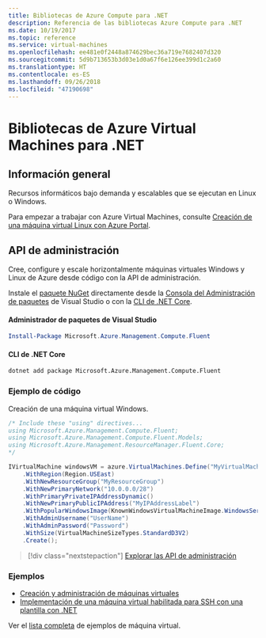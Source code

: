 ```yaml
---
title: Bibliotecas de Azure Compute para .NET
description: Referencia de las bibliotecas Azure Compute para .NET
ms.date: 10/19/2017
ms.topic: reference
ms.service: virtual-machines
ms.openlocfilehash: ee481e0f2448a874629bec36a719e7682407d320
ms.sourcegitcommit: 5d9b713653b3d03e1d0a67f6e126ee399d1c2a60
ms.translationtype: HT
ms.contentlocale: es-ES
ms.lasthandoff: 09/26/2018
ms.locfileid: "47190698"
---
```

# <a name="azure-virtual-machine-libraries-for-net"></a>Bibliotecas de Azure Virtual Machines para .NET

## <a name="overview"></a>Información general

Recursos informáticos bajo demanda y escalables que se ejecutan en Linux o Windows.

Para empezar a trabajar con Azure Virtual Machines, consulte [Creación de una máquina virtual Linux con Azure Portal](https://review.docs.microsoft.com/azure/virtual-machines/linux/quick-create-portal).

## <a name="management-apis"></a>API de administración

Cree, configure y escale horizontalmente máquinas virtuales Windows y Linux de Azure desde código con la API de administración.

Instale el [paquete NuGet](https://www.nuget.org/packages/Microsoft.Azure.Management.Compute.Fluent) directamente desde la [Consola del Administración de paquetes][PackageManager] de Visual Studio o con la [CLI de .NET Core][DotNetCLI].

#### <a name="visual-studio-package-manager"></a>Administrador de paquetes de Visual Studio

```powershell
Install-Package Microsoft.Azure.Management.Compute.Fluent
```

#### <a name="net-core-cli"></a>CLI de .NET Core

```bash
dotnet add package Microsoft.Azure.Management.Compute.Fluent
```

### <a name="code-example"></a>Ejemplo de código

Creación de una máquina virtual Windows.

```csharp
/* Include these "using" directives...
using Microsoft.Azure.Management.Compute.Fluent;
using Microsoft.Azure.Management.Compute.Fluent.Models;
using Microsoft.Azure.Management.ResourceManager.Fluent.Core;
*/

IVirtualMachine windowsVM = azure.VirtualMachines.Define("MyVirtualMachine")
    .WithRegion(Region.USEast)
    .WithNewResourceGroup("MyResourceGroup")
    .WithNewPrimaryNetwork("10.0.0.0/28")
    .WithPrimaryPrivateIPAddressDynamic()
    .WithNewPrimaryPublicIPAddress("MyIPAddressLabel")
    .WithPopularWindowsImage(KnownWindowsVirtualMachineImage.WindowsServer2012R2Datacenter)
    .WithAdminUsername("UserName")
    .WithAdminPassword("Password")
    .WithSize(VirtualMachineSizeTypes.StandardD3V2)
    .Create();
```

> [!div class="nextstepaction"]
> [Explorar las API de administración](https://docs.microsoft.com/dotnet/api/overview/azure/virtualmachines/management?view=azure-dotnet)

### <a name="samples"></a>Ejemplos

* [Creación y administración de máquinas virtuales](/dotnet/azure/dotnet-sdk-azure-virtual-machine-samples)
* [Implementación de una máquina virtual habilitada para SSH con una plantilla con .NET](https://azure.microsoft.com/resources/samples/resource-manager-dotnet-template-deployment/)

Ver el [lista completa](https://azure.microsoft.com/resources/samples/?platform=dotnet&term=VM) de ejemplos de máquina virtual.

[PackageManager]: https://docs.microsoft.com/nuget/tools/package-manager-console
[DotNetCLI]: https://docs.microsoft.com/dotnet/core/tools/dotnet-add-package
